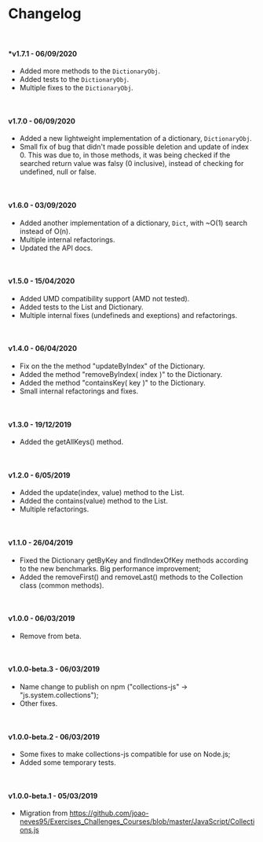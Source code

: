 # Changelog

&nbsp;

#### *v1.7.1 - 06/09/2020

  - Added more methods to the `DictionaryObj`.
  - Added tests to the `DictionaryObj`.
  - Multiple fixes to the `DictionaryObj`.

&nbsp;

#### v1.7.0 - 06/09/2020

  - Added a new lightweight implementation of a dictionary, `DictionaryObj`.
  - Small fix of bug that didn't made possible deletion and update of index 0.
    This was due to, in those methods, it was being checked if the searched
    return value was falsy (0 inclusive), instead of checking for undefined,
    null or false.

&nbsp;

#### v1.6.0 - 03/09/2020

  - Added another implementation of a dictionary, `Dict`, with ~O(1) search instead of O(n).
  - Multiple internal refactorings.
  - Updated the API docs.

&nbsp;

#### v1.5.0 - 15/04/2020

  - Added UMD compatibility support (AMD not tested).
  - Added tests to the List and Dictionary.
  - Multiple internal fixes (undefineds and exeptions) and refactorings.

&nbsp;

#### v1.4.0 - 06/04/2020

  - Fix on the the method "updateByIndex" of the Dictionary.
  - Added the method "removeByIndex( index )" to the Dictionary.
  - Added the method "containsKey( key )" to the Dictionary.
  - Small internal refactorings and fixes.


&nbsp;


#### v1.3.0 - 19/12/2019

  - Added the getAllKeys() method.


&nbsp;


#### v1.2.0 - 6/05/2019

  - Added the update(index, value) method to the List.
  - Added the contains(value) method to the List.
  - Multiple refactorings.


&nbsp;


#### v1.1.0 - 26/04/2019

  - Fixed the Dictionary getByKey and findIndexOfKey methods according to the new benchmarks. Big performance improvement;
  - Added the removeFirst() and removeLast() methods to the Collection class (common methods).


&nbsp;


#### v1.0.0 - 06/03/2019

  - Remove from beta.


&nbsp;


#### v1.0.0-beta.3 - 06/03/2019

  - Name change to publish on npm ("collections-js" -> "js.system.collections");
  - Other fixes.


&nbsp;


#### v1.0.0-beta.2 - 06/03/2019

  - Some fixes to make collections-js compatible for use on Node.js;
  - Added some temporary tests.


&nbsp;


#### v1.0.0-beta.1 - 05/03/2019

  - Migration from https://github.com/joao-neves95/Exercises_Challenges_Courses/blob/master/JavaScript/Collections.js
